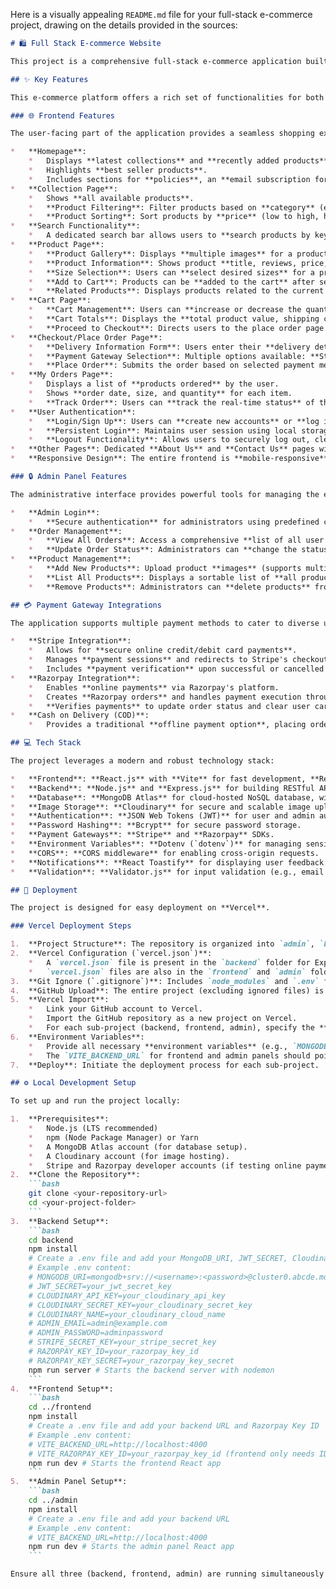 Here is a visually appealing `README.md` file for your full-stack e-commerce project, drawing on the details provided in the sources:

```markdown
# 🛍️ Full Stack E-commerce Website

This project is a comprehensive full-stack e-commerce application built using the MERN stack (MongoDB, Express.js, React.js, Node.js), integrating powerful payment gateways like Stripe and Razorpay, along with Cash on Delivery. It features both a user-facing frontend and a robust admin panel for managing products and orders.

## ✨ Key Features

This e-commerce platform offers a rich set of functionalities for both customers and administrators.

### 🌐 Frontend Features

The user-facing part of the application provides a seamless shopping experience:

*   **Homepage**:
    *   Displays **latest collections** and **recently added products** with images, titles, and prices.
    *   Highlights **best seller products**.
    *   Includes sections for **policies**, an **email subscription form**, and a **footer** with copyright information.
*   **Collection Page**:
    *   Shows **all available products**.
    *   **Product Filtering**: Filter products based on **category** (e.g., Kids, Men) and **type** (e.g., Top Wear, Bottom Wear).
    *   **Product Sorting**: Sort products by **price** (low to high, high to low) or by **relevance**.
*   **Search Functionality**:
    *   A dedicated search bar allows users to **search products by keywords** (e.g., "desert", "trouser").
*   **Product Page**:
    *   **Product Gallery**: Displays **multiple images** for a product, with small images updating the main image on click.
    *   **Product Information**: Shows product **title, reviews, price, and description**.
    *   **Size Selection**: Users can **select desired sizes** for a product, with selected sizes being highlighted.
    *   **Add to Cart**: Products can be **added to the cart** after selecting a size, with a notification if no size is selected.
    *   **Related Products**: Displays products related to the current product's category and subcategory.
*   **Cart Page**:
    *   **Cart Management**: Users can **increase or decrease the quantity** of items or **delete products** from the cart.
    *   **Cart Totals**: Displays the **total product value, shipping charge, and overall cart amount**.
    *   **Proceed to Checkout**: Directs users to the place order page.
*   **Checkout/Place Order Page**:
    *   **Delivery Information Form**: Users enter their **delivery details** (name, address, phone number, email).
    *   **Payment Gateway Selection**: Multiple options available: **Stripe**, **Razorpay**, or **Cash on Delivery** (COD).
    *   **Place Order**: Submits the order based on selected payment method.
*   **My Orders Page**:
    *   Displays a list of **products ordered** by the user.
    *   Shows **order date, size, and quantity** for each item.
    *   **Track Order**: Users can **track the real-time status** of their orders, updated from the admin panel.
*   **User Authentication**:
    *   **Login/Sign Up**: Users can **create new accounts** or **log in** with existing credentials.
    *   **Persistent Login**: Maintains user session using local storage, preventing automatic logout on page refresh.
    *   **Logout Functionality**: Allows users to securely log out, clearing session data.
*   **Other Pages**: Dedicated **About Us** and **Contact Us** pages with relevant information.
*   **Responsive Design**: The entire frontend is **mobile-responsive**, ensuring optimal display across various screen sizes.

### 🔒 Admin Panel Features

The administrative interface provides powerful tools for managing the e-commerce operations:

*   **Admin Login**:
    *   **Secure authentication** for administrators using predefined credentials.
*   **Order Management**:
    *   **View All Orders**: Access a comprehensive **list of all user orders**.
    *   **Update Order Status**: Administrators can **change the status of an order** (e.g., "order placed," "out for delivery," "delivered") which reflects on the user's "My Orders" page.
*   **Product Management**:
    *   **Add New Products**: Upload product **images** (supports multiple images), define **title, description, price, category, subcategory, available sizes**, and mark as a **best seller**.
    *   **List All Products**: Displays a sortable list of **all products** currently on the website.
    *   **Remove Products**: Administrators can **delete products** from the database.

## 💳 Payment Gateway Integrations

The application supports multiple payment methods to cater to diverse user preferences:

*   **Stripe Integration**:
    *   Allows for **secure online credit/debit card payments**.
    *   Manages **payment sessions** and redirects to Stripe's checkout page.
    *   Includes **payment verification** upon successful or cancelled transactions, handling order status and cart clearing accordingly.
*   **Razorpay Integration**:
    *   Enables **online payments** via Razorpay's platform.
    *   Creates **Razorpay orders** and handles payment execution through a secure popup.
    *   **Verifies payments** to update order status and clear user carts.
*   **Cash on Delivery (COD)**:
    *   Provides a traditional **offline payment option**, placing orders directly without online payment processing.

## 💻 Tech Stack

The project leverages a modern and robust technology stack:

*   **Frontend**: **React.js** with **Vite** for fast development, **React Router DOM** for navigation, **Tailwind CSS** for styling, and **Axios** for API calls.
*   **Backend**: **Node.js** and **Express.js** for building RESTful APIs.
*   **Database**: **MongoDB Atlas** for cloud-hosted NoSQL database, with **Mongoose** for object data modeling.
*   **Image Storage**: **Cloudinary** for secure and scalable image uploads and hosting.
*   **Authentication**: **JSON Web Tokens (JWT)** for user and admin authentication.
*   **Password Hashing**: **Bcrypt** for secure password storage.
*   **Payment Gateways**: **Stripe** and **Razorpay** SDKs.
*   **Environment Variables**: **Dotenv (`dotenv`)** for managing sensitive API keys and configurations.
*   **CORS**: **CORS middleware** for enabling cross-origin requests.
*   **Notifications**: **React Toastify** for displaying user feedback notifications.
*   **Validation**: **Validator.js** for input validation (e.g., email format, strong password).

## 🚀 Deployment

The project is designed for easy deployment on **Vercel**.

### Vercel Deployment Steps

1.  **Project Structure**: The repository is organized into `admin`, `backend`, and `frontend` folders.
2.  **Vercel Configuration (`vercel.json`)**:
    *   A `vercel.json` file is present in the `backend` folder for Express.js backend configuration.
    *   `vercel.json` files are also in the `frontend` and `admin` folders to support React Router.
3.  **Git Ignore (`.gitignore`)**: Includes `node_modules` and `.env` files to prevent sensitive data and unnecessary files from being pushed to GitHub.
4.  **GitHub Upload**: The entire project (excluding ignored files) is uploaded to a GitHub repository.
5.  **Vercel Import**:
    *   Link your GitHub account to Vercel.
    *   Import the GitHub repository as a new project on Vercel.
    *   For each sub-project (backend, frontend, admin), specify the **root directory** (e.g., `/backend`, `/frontend`, `/admin`).
6.  **Environment Variables**:
    *   Provide all necessary **environment variables** (e.g., `MONGODB_URI`, `JWT_SECRET`, `CLOUDINARY_API_KEY`, `STRIPE_SECRET_KEY`, `RAZORPAY_KEY_ID`, `VITE_BACKEND_URL`) in Vercel's project settings.
    *   The `VITE_BACKEND_URL` for frontend and admin panels should point to the deployed backend URL from Vercel.
7.  **Deploy**: Initiate the deployment process for each sub-project.

## ⚙️ Local Development Setup

To set up and run the project locally:

1.  **Prerequisites**:
    *   Node.js (LTS recommended)
    *   npm (Node Package Manager) or Yarn
    *   A MongoDB Atlas account (for database setup).
    *   A Cloudinary account (for image hosting).
    *   Stripe and Razorpay developer accounts (if testing online payments).
2.  **Clone the Repository**:
    ```bash
    git clone <your-repository-url>
    cd <your-project-folder>
    ```
3.  **Backend Setup**:
    ```bash
    cd backend
    npm install
    # Create a .env file and add your MongoDB_URI, JWT_SECRET, Cloudinary API keys, Stripe/Razorpay keys, and admin credentials.
    # Example .env content:
    # MONGODB_URI=mongodb+srv://<username>:<password>@cluster0.abcde.mongodb.net/ecommerce?retryWrites=true&w=majority
    # JWT_SECRET=your_jwt_secret_key
    # CLOUDINARY_API_KEY=your_cloudinary_api_key
    # CLOUDINARY_SECRET_KEY=your_cloudinary_secret_key
    # CLOUDINARY_NAME=your_cloudinary_cloud_name
    # ADMIN_EMAIL=admin@example.com
    # ADMIN_PASSWORD=adminpassword
    # STRIPE_SECRET_KEY=your_stripe_secret_key
    # RAZORPAY_KEY_ID=your_razorpay_key_id
    # RAZORPAY_KEY_SECRET=your_razorpay_key_secret
    npm run server # Starts the backend server with nodemon
    ```
4.  **Frontend Setup**:
    ```bash
    cd ../frontend
    npm install
    # Create a .env file and add your backend URL and Razorpay Key ID
    # Example .env content:
    # VITE_BACKEND_URL=http://localhost:4000
    # VITE_RAZORPAY_KEY_ID=your_razorpay_key_id (frontend only needs ID)
    npm run dev # Starts the frontend React app
    ```
5.  **Admin Panel Setup**:
    ```bash
    cd ../admin
    npm install
    # Create a .env file and add your backend URL
    # Example .env content:
    # VITE_BACKEND_URL=http://localhost:4000
    npm run dev # Starts the admin panel React app
    ```

Ensure all three (backend, frontend, admin) are running simultaneously in separate terminal windows for full functionality.
```

